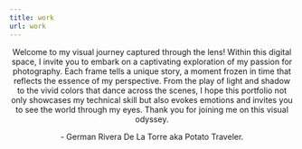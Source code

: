 ```yaml
---
title: work
url: work
---
```


<div align="center">
	<p>
        Welcome to my visual journey captured through the lens! Within this digital space, I invite you to embark on a captivating exploration of my passion for photography. Each frame tells a unique story, a moment frozen in time that reflects the essence of my perspective. From the play of light and shadow to the vivid colors that dance across the scenes, I hope this portfolio not only showcases my technical skill but also evokes emotions and invites you to see the world through my eyes. Thank you for joining me on this visual odyssey.
	</p>
	<p>
		- German Rivera De La Torre aka Potato Traveler. 
	</p>
</div>


